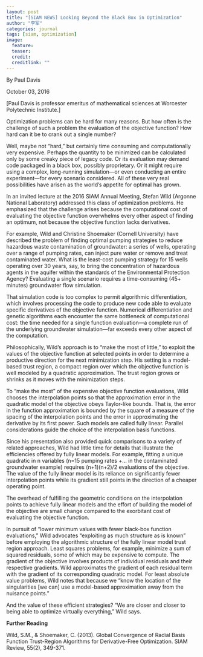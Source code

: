 ```yaml
---
layout: post
title: "[SIAM NEWS] Looking Beyond the Black Box in Optimization"
author: "李军"
categories: journal
tags: [siam, optimization]
image:
  feature:
  teaser:
  credit: 
  creditlink: ""
---
```


By Paul Davis

October 03, 2016

[Paul Davis is professor emeritus of mathematical sciences at Worcester Polytechnic Institute.]

Optimization problems can be hard for many reasons. But how often is the challenge of such a problem the evaluation of the objective function? How hard can it be to crank out a single number?

Well, maybe not “hard,” but certainly time consuming and computationally very expensive. Perhaps the quantity to be minimized can be calculated only by some creaky piece of legacy code. Or its evaluation may demand code packaged in a black box, possibly proprietary. Or it might require using a complex, long-running simulation—or even conducting an entire experiment—for every scenario considered. All of these very real possibilities have arisen as the world’s appetite for optimal has grown.

In an invited lecture at the 2016 SIAM Annual Meeting, Stefan Wild (Argonne National Laboratory) addressed this class of optimization problems. He emphasized that the challenge arises because the computational cost of evaluating the objective function overwhelms every other aspect of finding an optimum, not because the objective function lacks derivatives.

For example, Wild and Christine Shoemaker (Cornell University) have described the problem of finding optimal pumping strategies to reduce hazardous waste contamination of groundwater: a series of wells, operating over a range of pumping rates, can inject pure water or remove and treat contaminated water. What is the least-cost pumping strategy for 15 wells operating over 30 years, say, to bring the concentration of hazardous agents in the aquifer within the standards of the Environmental Protection Agency? Evaluating a single scenario requires a time-consuming (45+ minutes) groundwater flow simulation.

That simulation code is too complex to permit algorithmic differentiation, which involves processing the code to produce new code able to evaluate specific derivatives of the objective function. Numerical differentiation and genetic algorithms each encounter the same bottleneck of computational cost: the time needed for a single function evaluation—a complete run of the underlying groundwater simulation—far exceeds every other aspect of the computation.

Philosophically, Wild’s approach is to “make the most of little,” to exploit the values of the objective function at selected points in order to determine a productive direction for the next minimization step. His setting is a model-based trust region, a compact region over which the objective function is well modeled by a quadratic approximation. The trust region grows or shrinks as it moves with the minimization steps.

To “make the most” of the expensive objective function evaluations, Wild chooses the interpolation points so that the approximation error in the quadratic model of the objective obeys Taylor-like bounds. That is, the error in the function approximation is bounded by the square of a measure of the spacing of the interpolation points and the error in approximating the derivative by its first power. Such models are called fully linear. Parallel considerations guide the choice of the interpolation basis functions.

Since his presentation also provided quick comparisons to a variety of related approaches, Wild had little time for details that illustrate the efficiencies offered by fully linear models. For example, fitting a unique quadratic in n variables (n=15 pumping rates +... in the contaminated groundwater example) requires (n+1)(n+2)/2 evaluations of the objective. The value of the fully linear model is its reliance on significantly fewer interpolation points while its gradient still points in the direction of a cheaper operating point.

The overhead of fulfilling the geometric conditions on the interpolation points to achieve fully linear models and the effort of building the model of the objective are small change compared to the exorbitant cost of evaluating the objective function.

In pursuit of “lower minimum values with fewer black-box function evaluations,” Wild advocates “exploiting as much structure as is known” before employing the algorithmic structure of the fully linear model trust region approach. Least squares problems, for example, minimize a sum of squared residuals, some of which may be expensive to compute. The gradient of the objective involves products of individual residuals and their respective gradients. Wild approximates the gradient of each residual term with the gradient of its corresponding quadratic model. For least absolute value problems, Wild notes that because we “know the location of the singularities [we can] use a model-based approximation away from the nuisance points.”

And the value of these efficient strategies? “We are closer and closer to being able to optimize virtually everything,” Wild says.

**Further Reading**

Wild, S.M., & Shoemaker, C. (2013).  Global Convergence of Radial Basis Function Trust-Region Algorithms for Derivative-Free Optimization. SIAM Review, 55(2), 349-371.